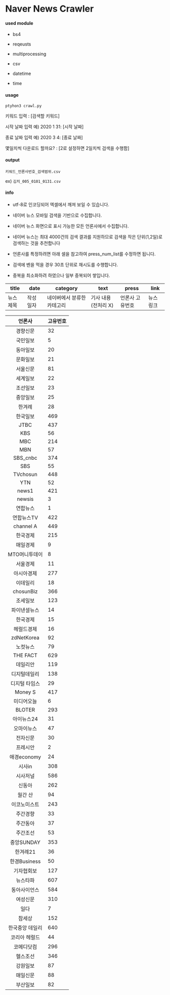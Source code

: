 # Naver News Crawler



#### used module

- bs4 
- reqeusts

- multiprocessing



- csv
- datetime
- time





#### usage

`ptyhon3 crawl.py`

키워드 입력 : [검색할 키워드]

시작 날짜 입력 예) 2020 1 31:  [시작 날짜]

종료 날짜 입력 예) 2020 3 4:   [종료 날짜]

몇일치씩 다운로드 할까요? : [2로 설정하면 2일치씩 검색을 수행함]



#### output

`키워드_언론사번호_검색범위.csv`

ex) `김치_005_0101_0131.csv`



#### info

- utf-8로 인코딩되어 엑셀에서 깨져 보일 수 있습니다.

- 네이버 뉴스 모바일 검색을 기반으로 수집합니다.
- 네이버 뉴스 화면으로 표시 가능한 모든 언론사에서 수집합니다.
- 네이버 뉴스는 최대 4000건의 검색 결과를 지원하므로 검색을 작은 단위(1,2일)로 검색하는 것을 추천합니다
- 언론사를 특정하려면 아래 셀을 참고하여 press_num_list를 수정하면 됩니다.
- 검색에 벤을 먹을 경우 30초 단위로 재시도를 수행합니다.

- 중복을 최소화하려 하였으나 일부 중복되어 쌓입니다.



| title     | date      | category                   | text                | press           | link      |
| --------- | --------- | -------------------------- | ------------------- | --------------- | --------- |
| 뉴스 제목 | 작성 일자 | 네이버에서 분류한 카테고리 | 기사 내용(전처리 X) | 언론사 고유번호 | 뉴스 링크 |



|     언론사      | 고유번호 |
| :-------------: | -------- |
|    경향신문     | 32       |
|    국민일보     | 5        |
|    동아일보     | 20       |
|    문화일보     | 21       |
|    서울신문     | 81       |
|    세계일보     | 22       |
|    조선일보     | 23       |
|    중앙일보     | 25       |
|     한겨례      | 28       |
|    한국일보     | 469      |
|      JTBC       | 437      |
|       KBS       | 56       |
|       MBC       | 214      |
|       MBN       | 57       |
|    SBS\_cnbc    | 374      |
|       SBS       | 55       |
|    TVchosun     | 448      |
|       YTN       | 52       |
|      news1      | 421      |
|     newsis      | 3        |
|    연합뉴스     | 1        |
|   연합뉴스TV    | 422      |
|    channel A    | 449      |
|    한국경제     | 215      |
|    매일경제     | 9        |
|  MTO머니투데이  | 8        |
|    서울경제     | 11       |
|   아시아경제    | 277      |
|    이데일리     | 18       |
|    chosunBiz    | 366      |
|    조세일보     | 123      |
|  파이낸셜뉴스   | 14       |
|    한국경제     | 15       |
|   헤럴드경제    | 16       |
|   zdNetKorea    | 92       |
|    노컷뉴스     | 79       |
|    THE FACT     | 629      |
|    데일리안     | 119      |
|  디지털데일리   | 138      |
|  디지털 타임스  | 29       |
|     Money S     | 417      |
|   미디어오늘    | 6        |
|     BLOTER      | 293      |
|   아이뉴스24    | 31       |
|   오마이뉴스    | 47       |
|    전자신문     | 30       |
|    프레시안     | 2        |
|   애경economy   | 24       |
|     시사in      | 308      |
|    시사저널     | 586      |
|     신동아      | 262      |
|     월간 산     | 94       |
|  이코노미스트   | 243      |
|    주간경향     | 33       |
|    주간동아     | 37       |
|    주간조선     | 53       |
|   중앙SUNDAY    | 353      |
|    한겨례21     | 36       |
|  한경Business   | 50       |
|   기자협회보    | 127      |
|    뉴스타파     | 607      |
|  동아사이언스   | 584      |
|    여성신문     | 310      |
|      일다       | 7        |
|     참세상      | 152      |
| 한국중앙 데일리 | 640      |
|  코리아 헤럴드  | 44       |
|   코메디닷컴    | 296      |
|    헬스조선     | 346      |
|    강원일보     | 87       |
|    매일신문     | 88       |
|    부산일보     | 82       |